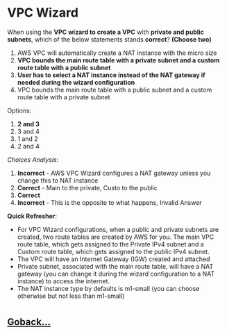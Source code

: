 # VPC Wizard

When using the **VPC wizard to create a VPC** with **private and public subnets**, which of the below statements stands **correct**? **(Choose two)**

1. AWS VPC will automatically create a NAT instance with the micro size
2. **VPC bounds the main route table with a private subnet and a custom route table with a public subnet**
3. **User has to select a NAT instance instead of the NAT gateway if needed during the wizard configuration**
4. VPC bounds the main route table with a public subnet and a custom route table with a private subnet

Options:

1. **2 and 3**
2. 3 and 4
3. 1 and 2
4. 2 and 4

_Choices Analysis_:
1. **Incorrect** - AWS VPC Wizard configures a NAT gateway unless you change this to NAT instance
2. **Correct** - Main to the private, Custo to the public
3. **Correct**  
4. **Incorrect** - This is the opposite to what happens, Invalid Answer

**Quick Refresher**:
- For VPC Wizard configurations, when a public and private subnets are created, two route tables are created by AWS for you. The main VPC route table, which gets assigned to the Private IPv4 subnet and a Custom route table, which gets assigned to the public IPv4 subnet.
- The VPC will have an Internet Gateway (IGW) created and attached
- Private subnet, associated with the main route table, will have a NAT gateway (you can change it during the wizard configuration to a NAT instance) to access the internet.
- The NAT instance type by defaults is m1-small (you can choose otherwise but not less than m1-small)
#
## [Goback...](./index.md)